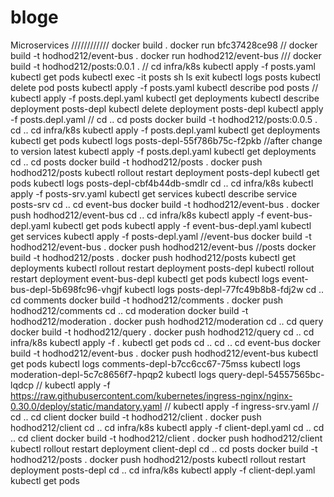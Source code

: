 # bloge

Microservices
////////////
docker build .
docker run bfc37428ce98
//
docker build -t hodhod212/event-bus .
docker run hodhod212/event-bus
///
docker build -t hodhod212/posts:0.0.1 .
//
cd infra/k8s
kubectl apply -f posts.yaml
kubectl get pods
kubectl exec -it posts sh
ls
exit
kubectl logs posts
kubectl delete pod posts
kubectl apply -f posts.yaml
kubectl describe pod posts
//
kubectl apply -f posts.depl.yaml
kubectl get deployments
kubectl describe deployment posts-depl
kubectl delete deployment posts-depl
kubectl apply -f posts.depl.yaml
//
cd ..
cd posts
docker build -t hodhod212/posts:0.0.5 .
cd ..
cd infra/k8s
kubectl apply -f posts.depl.yaml
kubectl get deployments
kubectl get pods
kubectl logs posts-depl-55f786b75c-f2pkb
//after change to version latest
kubectl apply -f posts.depl.yaml
kubectl get deployments
cd ..
cd posts
docker build -t hodhod212/posts .
docker push hodhod212/posts
kubectl rollout restart deployment posts-depl
kubectl get pods
kubectl logs posts-depl-cbf4b44db-smdlr
cd ..
cd infra/k8s
kubectl apply -f posts-srv.yaml
kubectl get services
kubectl describe service posts-srv
cd ..
cd event-bus
docker build -t hodhod212/event-bus .
docker push hodhod212/event-bus
cd ..
cd infra/k8s
kubectl apply -f event-bus-depl.yaml
kubectl get pods
kubectl apply -f event-bus-depl.yaml
kubectl get services
kubectl apply -f posts-depl.yaml
//event-bus
docker build -t hodhod212/event-bus .
docker push hodhod212/event-bus
//posts
docker build -t hodhod212/posts .
docker push hodhod212/posts
kubectl get deployments
kubectl rollout restart deployment posts-depl
kubectl rollout restart deployment event-bus-depl
kubectl get pods
kubectl logs event-bus-depl-5b698fc96-vhgjf
kubectl logs posts-depl-77fc49b8b8-fdj2w
cd ..
cd comments
docker build -t hodhod212/comments .
docker push hodhod212/comments
cd ..
cd moderation
docker build -t hodhod212/moderation .
docker push hodhod212/moderation
cd ..
cd query
docker build -t hodhod212/query .
docker push hodhod212/query
cd ..
cd infra/k8s
kubectl apply -f .
kubectl get pods
cd ..
cd ..
cd event-bus
docker build -t hodhod212/event-bus .
docker push hodhod212/event-bus
kubectl get pods
kubectl logs comments-depl-b7cc6cc67-75mss
kubectl logs moderation-depl-5c7c8656f7-hpqp2
kubectl logs query-depl-54557565bc-lqdcp
//
kubectl apply -f https://raw.githubusercontent.com/kubernetes/ingress-nginx/nginx-0.30.0/deploy/static/mandatory.yaml
//
kubectl apply -f ingress-srv.yaml
//
cd ..
cd client
docker build -t hodhod212/client .
docker push hodhod212/client
cd ..
cd infra/k8s
kubectl apply -f client-depl.yaml
cd ..
cd ..
cd client
docker build -t hodhod212/client .
docker push hodhod212/client
kubectl rollout restart deployment client-depl
cd ..
cd posts
docker build -t hodhod212/posts .
docker push hodhod212/posts
kubectl rollout restart deployment posts-depl
cd ..
cd infra/k8s
kubectl apply -f client-depl.yaml
kubectl get pods

